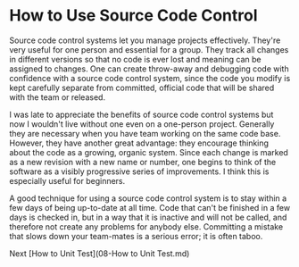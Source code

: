 # How to Use Source Code Control

Source code control systems let you manage projects effectively. They're very useful for one person and essential for a group. They track all changes in different versions so that no code is ever lost and meaning can be assigned to changes. One can create throw-away and debugging code with confidence with a source code control system, since the code you modify is kept carefully separate from committed, official code that will be shared with the team or released.

I was late to appreciate the benefits of source code control systems but now I wouldn't live without one even on a one-person project. Generally they are necessary when you have team working on the same code base. However, they have another great advantage: they encourage thinking about the code as a growing, organic system. Since each change is marked as a new revision with a new name or number, one begins to think of the software as a visibly progressive series of improvements. I think this is especially useful for beginners.

A good technique for using a source code control system is to stay within a few days of being up-to-date at all time. Code that can't be finished in a few days is checked in, but in a way that it is inactive and will not be called, and therefore not create any problems for anybody else. Committing a mistake that slows down your team-mates is a serious error; it is often taboo.

Next [How to Unit Test](08-How to Unit Test.md)